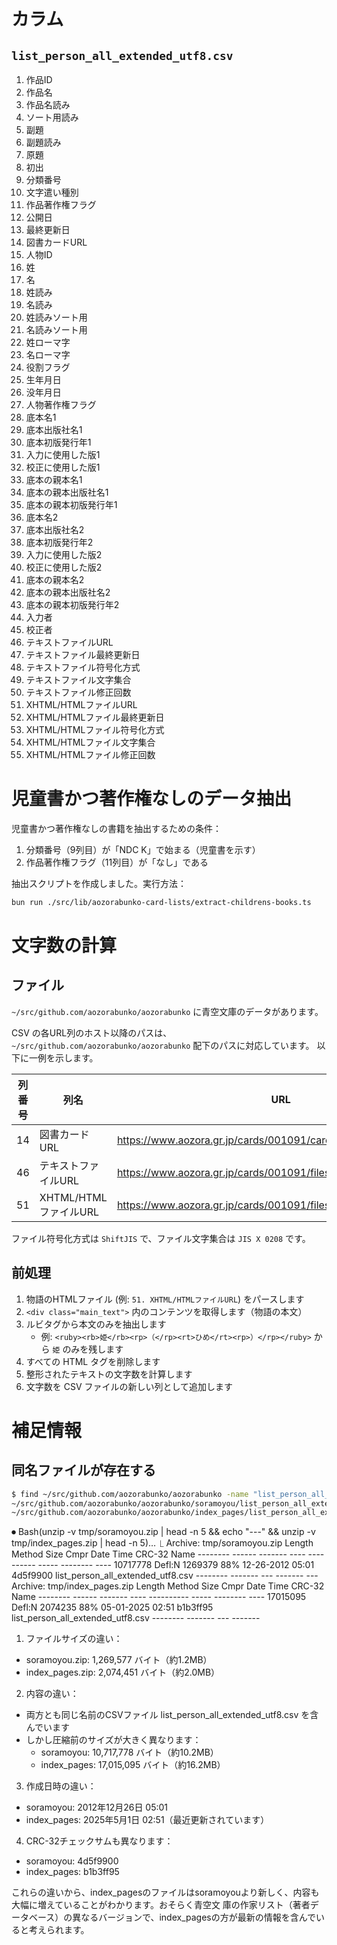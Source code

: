 # カラム

## `list_person_all_extended_utf8.csv`

1. 作品ID
2. 作品名
3. 作品名読み
4. ソート用読み
5. 副題
6. 副題読み
7. 原題
8. 初出
9. 分類番号
10. 文字遣い種別
11. 作品著作権フラグ
12. 公開日
13. 最終更新日
14. 図書カードURL
15. 人物ID
16. 姓
17. 名
18. 姓読み
19. 名読み
20. 姓読みソート用
21. 名読みソート用
22. 姓ローマ字
23. 名ローマ字
24. 役割フラグ
25. 生年月日
26. 没年月日
27. 人物著作権フラグ
28. 底本名1
29. 底本出版社名1
30. 底本初版発行年1
31. 入力に使用した版1
32. 校正に使用した版1
33. 底本の親本名1
34. 底本の親本出版社名1
35. 底本の親本初版発行年1
36. 底本名2
37. 底本出版社名2
38. 底本初版発行年2
39. 入力に使用した版2
40. 校正に使用した版2
41. 底本の親本名2
42. 底本の親本出版社名2
43. 底本の親本初版発行年2
44. 入力者
45. 校正者
46. テキストファイルURL
47. テキストファイル最終更新日
48. テキストファイル符号化方式
49. テキストファイル文字集合
50. テキストファイル修正回数
51. XHTML/HTMLファイルURL
52. XHTML/HTMLファイル最終更新日
53. XHTML/HTMLファイル符号化方式
54. XHTML/HTMLファイル文字集合
55. XHTML/HTMLファイル修正回数

# 児童書かつ著作権なしのデータ抽出

児童書かつ著作権なしの書籍を抽出するための条件：

1. 分類番号（9列目）が「NDC K」で始まる（児童書を示す）
2. 作品著作権フラグ（11列目）が「なし」である

抽出スクリプトを作成しました。実行方法：

```bash
bun run ./src/lib/aozorabunko-card-lists/extract-childrens-books.ts
```

# 文字数の計算

## ファイル

`~/src/github.com/aozorabunko/aozorabunko` に青空文庫のデータがあります。

CSV の各URL列のホスト以降のパスは、`~/src/github.com/aozorabunko/aozorabunko` 配下のパスに対応しています。
以下に一例を示します。

| 列番号 | 列名 | URL | 対応するパス |
| --- | --- | --- | --- |
| 14 | 図書カードURL | https://www.aozora.gr.jp/cards/001091/card59835.html | ~/src/github.com/aozorabunko/aozorabunko/cards/001091/card59835.html |
| 46 | テキストファイルURL | https://www.aozora.gr.jp/cards/001091/files/59835_ruby_72426.zip | ~/src/github.com/aozorabunko/aozorabunko/cards/001091/files/59835_ruby_72426.zip |
| 51 | XHTML/HTMLファイルURL | https://www.aozora.gr.jp/cards/001091/files/59835_72466.html | ~/src/github.com/aozorabunko/aozorabunko/cards/001091/files/59835_72466.html |

ファイル符号化方式は `ShiftJIS` で、ファイル文字集合は `JIS X 0208` です。

## 前処理

1. 物語のHTMLファイル (例: `51. XHTML/HTMLファイルURL`) をパースします
2. `<div class="main_text">` 内のコンテンツを取得します（物語の本文）
3. ルビタグから本文のみを抽出します
   - 例: `<ruby><rb>姫</rb><rp>（</rp><rt>ひめ</rt><rp>）</rp></ruby>` から `姫` のみを残します
4. すべての HTML タグを削除します
5. 整形されたテキストの文字数を計算します
6. 文字数を CSV ファイルの新しい列として追加します

# 補足情報

## 同名ファイルが存在する

```bash
$ find ~/src/github.com/aozorabunko/aozorabunko -name "list_person_all_extended_*"
~/src/github.com/aozorabunko/aozorabunko/soramoyou/list_person_all_extended_utf8.zip
~/src/github.com/aozorabunko/aozorabunko/index_pages/list_person_all_extended_utf8.zip
```

⏺ Bash(unzip -v tmp/soramoyou.zip | head -n 5 && echo "---" && unzip -v tmp/index_pages.zip | head -n 5)…
  ⎿  Archive:  tmp/soramoyou.zip
      Length   Method    Size  Cmpr    Date    Time   CRC-32   Name
     --------  ------  ------- ---- ---------- ----- --------  ----
     10717778  Defl:N  1269379  88% 12-26-2012 05:01 4d5f9900  list_person_all_extended_utf8.csv
     --------          -------  ---                            -------
     ---
     Archive:  tmp/index_pages.zip
      Length   Method    Size  Cmpr    Date    Time   CRC-32   Name
     --------  ------  ------- ---- ---------- ----- --------  ----
     17015095  Defl:N  2074235  88% 05-01-2025 02:51 b1b3ff95  list_person_all_extended_utf8.csv
     --------          -------  ---                            -------

1. ファイルサイズの違い：
  - soramoyou.zip: 1,269,577 バイト（約1.2MB）
  - index_pages.zip: 2,074,451 バイト（約2.0MB）
2. 内容の違い：
  - 両方とも同じ名前のCSVファイル list_person_all_extended_utf8.csv を含んでいます
  - しかし圧縮前のサイズが大きく異なります：
      - soramoyou: 10,717,778 バイト（約10.2MB）
    - index_pages: 17,015,095 バイト（約16.2MB）
3. 作成日時の違い：
  - soramoyou: 2012年12月26日 05:01
  - index_pages: 2025年5月1日 02:51（最近更新されています）
4. CRC-32チェックサムも異なります：
  - soramoyou: 4d5f9900
  - index_pages: b1b3ff95

これらの違いから、index_pagesのファイルはsoramoyouより新しく、内容も大幅に増えていることがわかります。おそらく青空文
庫の作家リスト（著者データベース）の異なるバージョンで、index_pagesの方が最新の情報を含んでいると考えられます。
